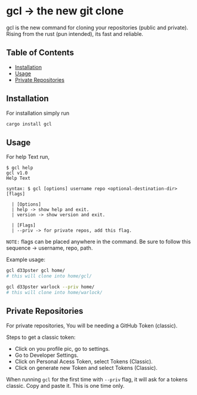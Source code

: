 # gcl -> the new git clone

gcl is the new command for cloning your repositories (public and private). Rising from the rust (pun intended), its fast and reliable.

## Table of Contents

- [Installation](#installation)
- [Usage](#usage)
- [Private Repositories](#private-repositories)

## Installation

For installation simply run

```bash
cargo install gcl
```

## Usage

For help Text run,

```console
$ gcl help
gcl v1.0
Help Text

syntax: $ gcl [options] username repo <optional-destination-dir> [flags]

  | [Options]
  | help -> show help and exit.
  | version -> show version and exit.

  | [Flags]
  | --priv -> for private repos, add this flag.
```

`NOTE:` flags can be placed anywhere in the command. Be sure to follow this sequence -> username, repo, path.

Example usage:

```bash
gcl d33pster gcl home/
# this will clone into home/gcl/
```

```bash
gcl d33pster warlock --priv home/
# this will clone into home/warlock/
```

## Private Repositories

For private repositories, You will be needing a GitHub Token (classic).

Steps to get a classic token:

- Click on you profile pic, go to settings.
- Go to Developer Settings.
- Click on Personal Acess Token, select Tokens (Classic).
- Click on generate new Token and select Tokens (Classic).

When running `gcl` for the first time with `--priv` flag, it will ask for a tokens classic. Copy and paste it. This is one time only.
